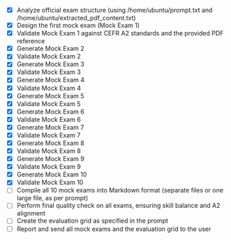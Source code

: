 - [x] Analyze official exam structure (using /home/ubuntu/prompt.txt and /home/ubuntu/extracted_pdf_content.txt)
- [x] Design the first mock exam (Mock Exam 1)
- [x] Validate Mock Exam 1 against CEFR A2 standards and the provided PDF reference
- [x] Generate Mock Exam 2
- [x] Validate Mock Exam 2
- [x] Generate Mock Exam 3
- [x] Validate Mock Exam 3
- [x] Generate Mock Exam 4
- [x] Validate Mock Exam 4
- [x] Generate Mock Exam 5
- [x] Validate Mock Exam 5
- [x] Generate Mock Exam 6
- [x] Validate Mock Exam 6
- [x] Generate Mock Exam 7
- [x] Validate Mock Exam 7
- [x] Generate Mock Exam 8
- [x] Validate Mock Exam 8
- [x] Generate Mock Exam 9
- [x] Validate Mock Exam 9
- [x] Generate Mock Exam 10
- [x] Validate Mock Exam 10
- [ ] Compile all 10 mock exams into Markdown format (separate files or one large file, as per prompt)
- [ ] Perform final quality check on all exams, ensuring skill balance and A2 alignment
- [ ] Create the evaluation grid as specified in the prompt
- [ ] Report and send all mock exams and the evaluation grid to the user
